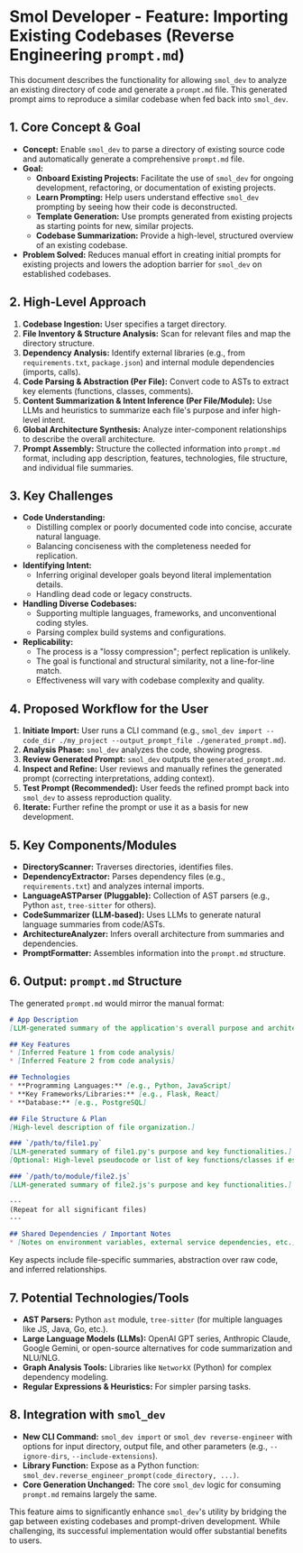 # Smol Developer - Feature: Importing Existing Codebases (Reverse Engineering `prompt.md`)

This document describes the functionality for allowing `smol_dev` to analyze an existing directory of code and generate a `prompt.md` file. This generated prompt aims to reproduce a similar codebase when fed back into `smol_dev`.

## 1. Core Concept & Goal

*   **Concept:** Enable `smol_dev` to parse a directory of existing source code and automatically generate a comprehensive `prompt.md` file.
*   **Goal:**
    *   **Onboard Existing Projects:** Facilitate the use of `smol_dev` for ongoing development, refactoring, or documentation of existing projects.
    *   **Learn Prompting:** Help users understand effective `smol_dev` prompting by seeing how their code is deconstructed.
    *   **Template Generation:** Use prompts generated from existing projects as starting points for new, similar projects.
    *   **Codebase Summarization:** Provide a high-level, structured overview of an existing codebase.
*   **Problem Solved:** Reduces manual effort in creating initial prompts for existing projects and lowers the adoption barrier for `smol_dev` on established codebases.

## 2. High-Level Approach

1.  **Codebase Ingestion:** User specifies a target directory.
2.  **File Inventory & Structure Analysis:** Scan for relevant files and map the directory structure.
3.  **Dependency Analysis:** Identify external libraries (e.g., from `requirements.txt`, `package.json`) and internal module dependencies (imports, calls).
4.  **Code Parsing & Abstraction (Per File):** Convert code to ASTs to extract key elements (functions, classes, comments).
5.  **Content Summarization & Intent Inference (Per File/Module):** Use LLMs and heuristics to summarize each file's purpose and infer high-level intent.
6.  **Global Architecture Synthesis:** Analyze inter-component relationships to describe the overall architecture.
7.  **Prompt Assembly:** Structure the collected information into `prompt.md` format, including app description, features, technologies, file structure, and individual file summaries.

## 3. Key Challenges

*   **Code Understanding:**
    *   Distilling complex or poorly documented code into concise, accurate natural language.
    *   Balancing conciseness with the completeness needed for replication.
*   **Identifying Intent:**
    *   Inferring original developer goals beyond literal implementation details.
    *   Handling dead code or legacy constructs.
*   **Handling Diverse Codebases:**
    *   Supporting multiple languages, frameworks, and unconventional coding styles.
    *   Parsing complex build systems and configurations.
*   **Replicability:**
    *   The process is a "lossy compression"; perfect replication is unlikely.
    *   The goal is functional and structural similarity, not a line-for-line match.
    *   Effectiveness will vary with codebase complexity and quality.

## 4. Proposed Workflow for the User

1.  **Initiate Import:** User runs a CLI command (e.g., `smol_dev import --code_dir ./my_project --output_prompt_file ./generated_prompt.md`).
2.  **Analysis Phase:** `smol_dev` analyzes the code, showing progress.
3.  **Review Generated Prompt:** `smol_dev` outputs the `generated_prompt.md`.
4.  **Inspect and Refine:** User reviews and manually refines the generated prompt (correcting interpretations, adding context).
5.  **Test Prompt (Recommended):** User feeds the refined prompt back into `smol_dev` to assess reproduction quality.
6.  **Iterate:** Further refine the prompt or use it as a basis for new development.

## 5. Key Components/Modules

*   **DirectoryScanner:** Traverses directories, identifies files.
*   **DependencyExtractor:** Parses dependency files (e.g., `requirements.txt`) and analyzes internal imports.
*   **LanguageASTParser (Pluggable):** Collection of AST parsers (e.g., Python `ast`, `tree-sitter` for others).
*   **CodeSummarizer (LLM-based):** Uses LLMs to generate natural language summaries from code/ASTs.
*   **ArchitectureAnalyzer:** Infers overall architecture from summaries and dependencies.
*   **PromptFormatter:** Assembles information into the `prompt.md` structure.

## 6. Output: `prompt.md` Structure

The generated `prompt.md` would mirror the manual format:

```markdown
# App Description
[LLM-generated summary of the application's overall purpose and architecture.]

## Key Features
* [Inferred Feature 1 from code analysis]
* [Inferred Feature 2 from code analysis]

## Technologies
* **Programming Languages:** [e.g., Python, JavaScript]
* **Key Frameworks/Libraries:** [e.g., Flask, React]
* **Database:** [e.g., PostgreSQL]

## File Structure & Plan
[High-level description of file organization.]

### `/path/to/file1.py`
[LLM-generated summary of file1.py's purpose and key functionalities.]
[Optional: High-level pseudocode or list of key functions/classes if essential.]

### `/path/to/module/file2.js`
[LLM-generated summary of file2.js's purpose and key functionalities.]

---
(Repeat for all significant files)
---

## Shared Dependencies / Important Notes
* [Notes on environment variables, external service dependencies, etc.]
```
Key aspects include file-specific summaries, abstraction over raw code, and inferred relationships.

## 7. Potential Technologies/Tools

*   **AST Parsers:** Python `ast` module, `tree-sitter` (for multiple languages like JS, Java, Go, etc.).
*   **Large Language Models (LLMs):** OpenAI GPT series, Anthropic Claude, Google Gemini, or open-source alternatives for code summarization and NLU/NLG.
*   **Graph Analysis Tools:** Libraries like `NetworkX` (Python) for complex dependency modeling.
*   **Regular Expressions & Heuristics:** For simpler parsing tasks.

## 8. Integration with `smol_dev`

*   **New CLI Command:** `smol_dev import` or `smol_dev reverse-engineer` with options for input directory, output file, and other parameters (e.g., `--ignore-dirs`, `--include-extensions`).
*   **Library Function:** Expose as a Python function: `smol_dev.reverse_engineer_prompt(code_directory, ...)`.
*   **Core Generation Unchanged:** The core `smol_dev` logic for consuming `prompt.md` remains largely the same.

This feature aims to significantly enhance `smol_dev`'s utility by bridging the gap between existing codebases and prompt-driven development. While challenging, its successful implementation would offer substantial benefits to users.
